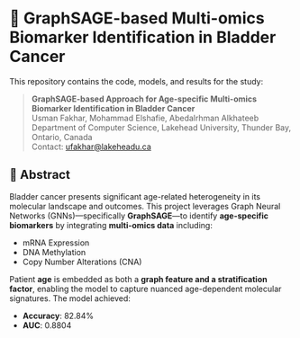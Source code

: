 # 🧬 GraphSAGE-based Multi-omics Biomarker Identification in Bladder Cancer

This repository contains the code, models, and results for the study:

> **GraphSAGE-based Approach for Age-specific Multi-omics Biomarker Identification in Bladder Cancer**  
> Usman Fakhar, Mohammad Elshafie, Abedalrhman Alkhateeb  
> Department of Computer Science, Lakehead University, Thunder Bay, Ontario, Canada  
> Contact: ufakhar@lakeheadu.ca

## 📄 Abstract

Bladder cancer presents significant age-related heterogeneity in its molecular landscape and outcomes. This project leverages Graph Neural Networks (GNNs)—specifically **GraphSAGE**—to identify **age-specific biomarkers** by integrating **multi-omics data** including:

- mRNA Expression  
- DNA Methylation  
- Copy Number Alterations (CNA)

Patient **age** is embedded as both a **graph feature and a stratification factor**, enabling the model to capture nuanced age-dependent molecular signatures. The model achieved:

- **Accuracy**: 82.84%  
- **AUC**: 0.8804
